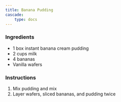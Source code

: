 ```yaml
---
title: Banana Pudding
cascade:
    type: docs
---
```


### Ingredients
- 1 box instant banana cream pudding
- 2 cups milk
- 4 bananas
- Vanilla wafers

### Instructions
1. Mix pudding and mix
2. Layer wafers, sliced bananas, and pudding twice
